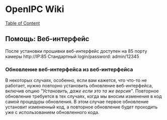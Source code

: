 # OpenIPC Wiki
[Table of Content](index.md)

Помощь: Веб-интерфейс
---------------------
После установки прошивки веб-интерфейс доступен на 85 порту камеры http://IP:85 
Стандартный login/password: admin/12345

### Обновление веб-интерфейса из веб-интерфейса

В некоторых случаях, особенно, если вам кажется, что что-то не работает, нужно
повторно установить обновление веб-интерфейса, включив опцию _"Установить, даже
если это та же версия"_. Повторное обновление требуется в тех случаях, когда мы
вносим изменения в код самой процедуры обновления. В этом случае первое
обновление установит измененный код, а повторное обновление будет проходить уже
с использованием обновленного кода.
